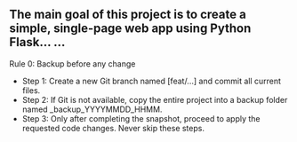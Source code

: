 The main goal of this project is to create a simple, single-page web app using Python Flask...
...
---
Rule 0: Backup before any change
- Step 1: Create a new Git branch named [feat/...] and commit all current files.
- Step 2: If Git is not available, copy the entire project into a backup folder named _backup_YYYYMMDD_HHMM.
- Step 3: Only after completing the snapshot, proceed to apply the requested code changes.
Never skip these steps.
